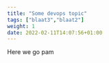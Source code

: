 ```yaml
---
title: "Some devops topic"
tags: ["blaat3","blaat2"]
weight: 1
date: 2022-02-11T14:07:56+01:00
---
```


Here we go pam
